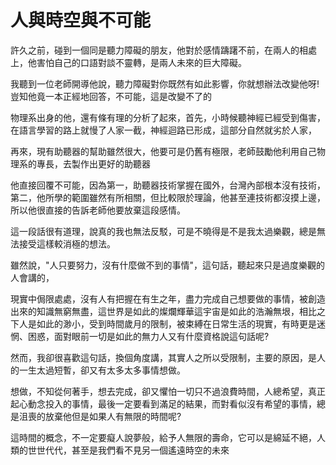 # 人與時空與不可能


許久之前，碰到一個同是聽力障礙的朋友，他對於感情躊躇不前，在兩人的相處上，他害怕自己的口語對談不靈轉，是兩人未來的巨大障礙。

我聽到一位老師開導他說，聽力障礙對你既然有如此影響，你就想辦法改變他呀!豈知他竟一本正經地回答，不可能，這是改變不了的

物理系出身的他，還有條有理的分析了起來，首先，小時候聽神經已經受到傷害，在語言學習的路上就慢了人家一截，神經迴路已形成，這部分自然就劣於人家，

再來，現有助聽器的幫助雖然很大，他要可是仍舊有極限，老師鼓勵他利用自己物理系的專長，去製作出更好的助聽器

他直接回覆不可能，因為第一，助聽器技術掌握在國外，台灣內部根本沒有技術，第二，他所學的範圍雖然有所相關，但比較限於理論，他甚至連技術都沒摸上邊，所以他很直接的告訴老師他要放棄這段感情。

這一段話很有道理，說真的我也無法反駁，可是不曉得是不是我太過樂觀，總是無法接受這樣較消極的想法。

雖然說，"人只要努力，沒有什麼做不到的事情"，這句話，聽起來只是過度樂觀的人會講的，

現實中侷限處處，沒有人有把握在有生之年，盡力完成自己想要做的事情，被創造出來的知識無窮無盡，這世界是如此的燦爛輝華這宇宙是如此的浩瀚無垠，相比之下人是如此的渺小，受到時間歲月的限制，被束縛在日常生活的現實，有時更是迷惘、困惑，面對眼前一切是如此的無力人又有什麼資格說這句話呢?

然而，我卻很喜歡這句話，換個角度講，其實人之所以受限制，主要的原因，是人的一生太過短暫，卻又有太多太多事情想做。

想做，不知從何著手，想去完成，卻又懼怕一切只不過浪費時間，人總希望，真正起心動念投入的事情，最後一定要看到滿足的結果，而對看似沒有希望的事情，總是沮喪的放棄他但是如果人有無限的時間呢?

這時間的概念，不一定要癡人說夢般，給予人無限的壽命，它可以是綿延不絕，人類的世世代代，甚至是我們看不見另一個遙遠時空的未來
